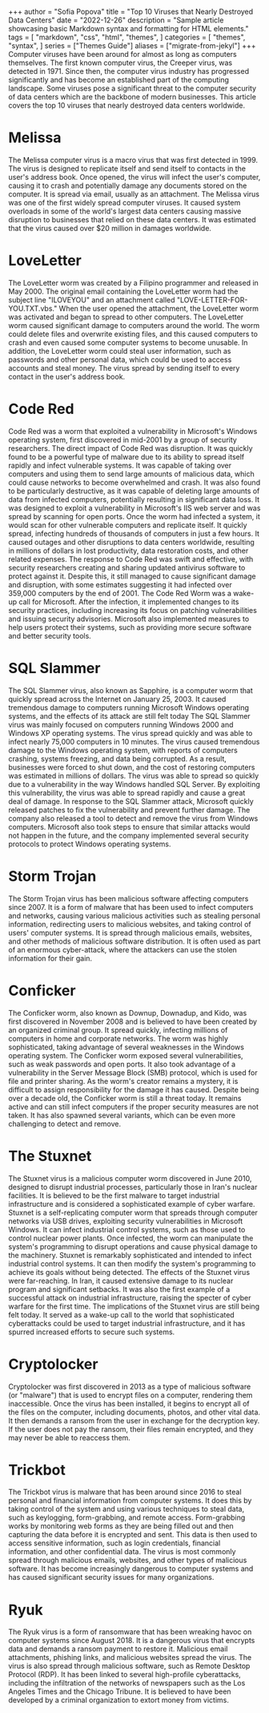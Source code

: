 +++
author = "Sofia Popova"
title = "Top 10 Viruses that Nearly Destroyed Data Centers"
date = "2022-12-26"
description = "Sample article showcasing basic Markdown syntax and formatting for HTML elements."
tags = [
    "markdown",
    "css",
    "html",
    "themes",
]
categories = [
    "themes",
    "syntax",
]
series = ["Themes Guide"]
aliases = ["migrate-from-jekyl"]
+++
Computer viruses have been around for almost as long as computers themselves. The first known computer virus, the Creeper virus, was detected in 1971. 
Since then, the computer virus industry has progressed significantly and has become an established part of the computing landscape.
Some viruses pose a significant threat to the computer security of data centers which are the backbone of modern businesses. This article covers the top 10 viruses that nearly destroyed data centers worldwide.
# Melissa
The Melissa computer virus is a macro virus that was first detected in 1999. The virus is designed to replicate itself and send itself to contacts in the user's address book. Once opened, the virus will infect the user's computer, causing it to crash and potentially damage any documents stored on the computer. It is spread via email, usually as an attachment.
The Melissa virus was one of the first widely spread computer viruses. It caused system overloads in some of the world's largest data centers causing massive disruption to businesses that relied on these data centers. It was estimated that the virus caused over $20 million in damages worldwide.
# LoveLetter
The LoveLetter worm was created by a Filipino programmer and released in May 2000. The original email containing the LoveLetter worm had the subject line "ILOVEYOU" and an attachment called "LOVE-LETTER-FOR-YOU.TXT.vbs." When the user opened the attachment, the LoveLetter worm was activated and began to spread to other computers.
The LoveLetter worm caused significant damage to computers around the world. The worm could delete files and overwrite existing files, and this caused computers to crash and even caused some computer systems to become unusable. In addition, the LoveLetter worm could steal user information, such as passwords and other personal data, which could be used to access accounts and steal money. The virus spread by sending itself to every contact in the user's address book.
# Code Red
Code Red was a worm that exploited a vulnerability in Microsoft's Windows operating system, first discovered in mid-2001 by a group of security researchers.
The direct impact of Code Red was disruption. It was quickly found to be a powerful type of malware due to its ability to spread itself rapidly and infect vulnerable systems. It was capable of taking over computers and using them to send large amounts of malicious data, which could cause networks to become overwhelmed and crash. It was also found to be particularly destructive, as it was capable of deleting large amounts of data from infected computers, potentially resulting in significant data loss.
It was designed to exploit a vulnerability in Microsoft's IIS web server and was spread by scanning for open ports. Once the worm had infected a system, it would scan for other vulnerable computers and replicate itself.
It quickly spread, infecting hundreds of thousands of computers in just a few hours. It caused outages and other disruptions to data centers worldwide, resulting in millions of dollars in lost productivity, data restoration costs, and other related expenses.
The response to Code Red was swift and effective, with security researchers creating and sharing updated antivirus software to protect against it. Despite this, it still managed to cause significant damage and disruption, with some estimates suggesting it had infected over 359,000 computers by the end of 2001.
The Code Red Worm was a wake-up call for Microsoft. After the infection, it implemented changes to its security practices, including increasing its focus on patching vulnerabilities and issuing security advisories. Microsoft also implemented measures to help users protect their systems, such as providing more secure software and better security tools.
# SQL Slammer
The SQL Slammer virus, also known as Sapphire, is a computer worm that quickly spread across the Internet on January 25, 2003. It caused tremendous damage to computers running Microsoft Windows operating systems, and the effects of its attack are still felt today
The SQL Slammer virus was mainly focused on computers running Windows 2000 and Windows XP operating systems. The virus spread quickly and was able to infect nearly 75,000 computers in 10 minutes. The virus caused tremendous damage to the Windows operating system, with reports of computers crashing, systems freezing, and data being corrupted. As a result, businesses were forced to shut down, and the cost of restoring computers was estimated in millions of dollars.
The virus was able to spread so quickly due to a vulnerability in the way Windows handled SQL Server. By exploiting this vulnerability, the virus was able to spread rapidly and cause a great deal of damage.
In response to the SQL Slammer attack, Microsoft quickly released patches to fix the vulnerability and prevent further damage. The company also released a tool to detect and remove the virus from Windows computers. Microsoft also took steps to ensure that similar attacks would not happen in the future, and the company implemented several security protocols to protect Windows operating systems.
# Storm Trojan
The Storm Trojan virus has been malicious software affecting computers since 2007. It is a form of malware that has been used to infect computers and networks, causing various malicious activities such as stealing personal information, redirecting users to malicious websites, and taking control of users' computer systems. It is spread through malicious emails, websites, and other methods of malicious software distribution. It is often used as part of an enormous cyber-attack, where the attackers can use the stolen information for their gain.
# Conficker
The Conficker worm, also known as Downup, Downadup, and Kido, was first discovered in November 2008 and is believed to have been created by an organized criminal group. It spread quickly, infecting millions of computers in home and corporate networks. The worm was highly sophisticated, taking advantage of several weaknesses in the Windows operating system. The Conficker worm exposed several vulnerabilities, such as weak passwords and open ports. It also took advantage of a vulnerability in the Server Message Block (SMB) protocol, which is used for file and printer sharing. 
As the worm's creator remains a mystery, it is difficult to assign responsibility for the damage it has caused. Despite being over a decade old, the Conficker worm is still a threat today. It remains active and can still infect computers if the proper security measures are not taken. It has also spawned several variants, which can be even more challenging to detect and remove.
# The Stuxnet
The Stuxnet virus is a malicious computer worm discovered in June 2010, designed to disrupt industrial processes, particularly those in Iran's nuclear facilities. It is believed to be the first malware to target industrial infrastructure and is considered a sophisticated example of cyber warfare.
Stuxnet is a self-replicating computer worm that spreads through computer networks via USB drives, exploiting security vulnerabilities in Microsoft Windows. It can infect industrial control systems, such as those used to control nuclear power plants. Once infected, the worm can manipulate the system's programming to disrupt operations and cause physical damage to the machinery.
Stuxnet is remarkably sophisticated and intended to infect industrial control systems. It can then modify the system's programming to achieve its goals without being detected.
The effects of the Stuxnet virus were far-reaching. In Iran, it caused extensive damage to its nuclear program and significant setbacks. It was also the first example of a successful attack on industrial infrastructure, raising the specter of cyber warfare for the first time.
The implications of the Stuxnet virus are still being felt today. It served as a wake-up call to the world that sophisticated cyberattacks could be used to target industrial infrastructure, and it has spurred increased efforts to secure such systems.
# Cryptolocker
Cryptolocker was first discovered in 2013 as a type of malicious software (or "malware") that is used to encrypt files on a computer, rendering them inaccessible. Once the virus has been installed, it begins to encrypt all of the files on the computer, including documents, photos, and other vital data. It then demands a ransom from the user in exchange for the decryption key. If the user does not pay the ransom, their files remain encrypted, and they may never be able to reaccess them.
# Trickbot
The Trickbot virus is malware that has been around since 2016 to steal personal and financial information from computer systems. It does this by taking control of the system and using various techniques to steal data, such as keylogging, form-grabbing, and remote access.
Form-grabbing works by monitoring web forms as they are being filled out and then capturing the data before it is encrypted and sent. This data is then used to access sensitive information, such as login credentials, financial information, and other confidential data.
The virus is most commonly spread through malicious emails, websites, and other types of malicious software. It has become increasingly dangerous to computer systems and has caused significant security issues for many organizations.
# Ryuk
The Ryuk virus is a form of ransomware that has been wreaking havoc on computer systems since August 2018. It is a dangerous virus that encrypts data and demands a ransom payment to restore it.
Malicious email attachments, phishing links, and malicious websites spread the virus. The virus is also spread through malicious software, such as Remote Desktop Protocol (RDP).
It has been linked to several high-profile cyberattacks, including the infiltration of the networks of newspapers such as the Los Angeles Times and the Chicago Tribune. It is believed to have been developed by a criminal organization to extort money from victims.
